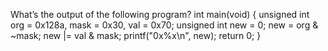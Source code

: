What’s the output of the following program?
int main(void)
{
    	unsigned int org = 0x128a, mask = 0x30, val = 0x70;
    	unsigned int new = 0;
    	new = org & ~mask;
    	new |= val & mask;
    	printf("0x%x\n", new);
    	return 0;
}
